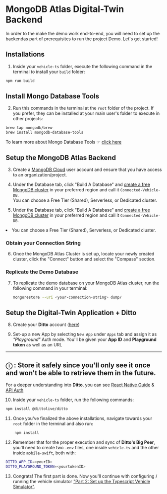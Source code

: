 # MongoDB Atlas Digital-Twin Backend

In order to the make the demo work end-to-end, you will need to set up the backendas part of prerequisites to run the project Demo.
Let's get started! 

## Installations
1. Inside your `vehicle-ts` folder, execute the following command in the terminal to install your `build` folder:
   
```bash
npm run build
```

## Install **Mongo Database Tools**

2. Run this commands in the terminal at the `root` folder of the project. If you prefer, they can be installed at your main user's folder to execute in other projects:

```bash
brew tap mongodb/brew
brew install mongodb-database-tools
```

To learn more about Mongo Database Tools ☞ [click here](https://www.mongodb.com/docs/database-tools/)


## Setup the MongoDB Atlas Backend

3. Create a [MongoDB Cloud](https://cloud.mongodb.com/) user account and ensure that you have access to an organization/project. 
4. Under the Database tab, click "Build A Database" and [create a free MongoDB cluster](https://www.mongodb.com/docs/atlas/tutorial/create-new-cluster/) in your preferred region and call it ```Connected-Vehicle-DB```. <br>You can choose a Free Tier (Shared), Serverless, or Dedicated cluster.

5. Under the Database tab, click "Build A Database" and [create a free MongoDB cluster](https://www.mongodb.com/docs/atlas/tutorial/create-new-cluster/) in your preferred region and call it ```Connected-Vehicle-DB```.
<a></a>
<li>        You can choose a Free Tier (Shared), Serverless, or Dedicated cluster.</li>

### Obtain your Connection String

6. Once the MongoDB Atlas Cluster is set up, locate your newly created cluster, click the "Connect" button and select the "Compass" section. 

### Replicate the Demo Database

7. To replicate the demo database on your MongoDB Atlas cluster, run the following command in your terminal:

   ```bash
   mongorestore --uri <your-connection-string> dump/
   ```

## Setup the Digital-Twin Application + Ditto

8. Create your **Ditto** account ([here](https://ditto.live/)) 

9. Set-up a new App by selecting `New App` under `Apps` tab and assign it as *"Playground"* Auth mode.
You'll be given your **App ID** and **Playground token** as well as an URL

---
**ⓘ :**
Store it safely since you'll only see it once and won't be able to retrieve them in the future.
---


For a deeper understanding into **Ditto**, you can see [React Native Guide](https://docs.ditto.live/install-guides/react-native) & [API Auth](https://docs.ditto.live/cloud/http-api/authorization)

10. Inside your `vehicle-ts` folder, run the following commands:

```bash
npm install @dittolive/ditto
```

11. Once you've finalized the above installations, navigate towards your `root` folder in the terminal and also run:
    
```bash
    npm install
```

12. Remember that for the proper execution and sync of **Ditto's Big Peer**, you'll need to create two `.env` files, one inside `vehicle-ts` and the other inside `mobile-swift`, both with:

```bash
DITTO_APP_ID=<yourID>
DITTO_PLAYGROUND_TOKEN=<yourtokenID>
```

13. Congrats! The first part is done. Now you'll continue with configuring / running the vehicle simulator ["Part 2: Set up the Typescript Vehicle Simulator"](..//vehicle-ts/README.md).

